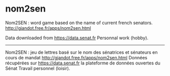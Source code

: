 # nom2sen
Nom2SEN : word game based on the name of current french senators.
http://gjandot.free.fr/apps/nom2sen.html

Data downloaded from https://data.senat.fr
Personnal work (hobby).

-----
Nom2SEN : jeu de lettres basé sur le nom des sénatrices et sénateurs en cours de mandat
http://gjandot.free.fr/apps/nom2sen.html
Données récupérées sur https://data.senat.fr la plateforme de données ouvertes du Sénat
Travail personnel (loisir).
